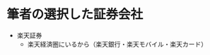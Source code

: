 # 筆者の選択した証券会社

<div grid="~ cols-2 gap-4">
<div>

- 楽天証券
  - 楽天経済圏にいるから（楽天銀行・楽天モバイル・楽天カード）

</div>
<div>

<Youtube id="WTEwbfA4kA0?si=P5R18qxTapCQPire" />

</div>
</div>